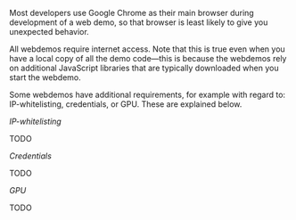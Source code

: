 

Most developers use Google Chrome as their main browser during development of a web demo, so that browser is least likely to give you unexpected behavior.

All webdemos require internet access. Note that this is true even when you have a local copy of all the demo code&mdash;this is because the webdemos rely on additional JavaScript libraries that are typically downloaded when you start the webdemo.

Some webdemos have additional requirements, for example with regard to: IP-whitelisting, credentials, or GPU. These are explained below.


_IP-whitelisting_

TODO

_Credentials_

TODO

_GPU_

TODO


